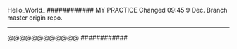 Hello_World_
############
MY PRACTICE
Changed 09:45 9 Dec.
Branch master origin repo.
************
@@@@@@@@@@@@
############
